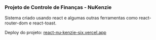 ### Projeto de Controle de Finanças - NuKenzie
Sistema criado usando react e algumas outras ferramentas como react-router-dom e react-toast.

Deploy do projeto: [react-nu-kenzie-six.vercel.app](https://react-nu-kenzie-six.vercel.app/)
